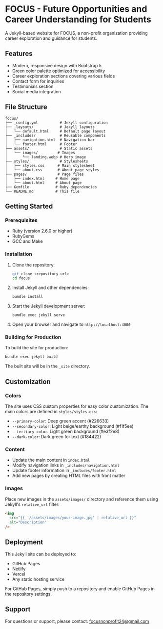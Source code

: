 # FOCUS - Future Opportunities and Career Understanding for Students

A Jekyll-based website for FOCUS, a non-profit organization providing career exploration and guidance for students.

## Features

- Modern, responsive design with Bootstrap 5
- Green color palette optimized for accessibility
- Career exploration sections covering various fields
- Contact form for inquiries
- Testimonials section
- Social media integration

## File Structure

```
focus/
├── _config.yml          # Jekyll configuration
├── _layouts/            # Jekyll layouts
│   └── default.html     # Default page layout
├── _includes/           # Reusable components
│   ├── navigation.html  # Navigation bar
│   └── footer.html      # Footer
├── assets/              # Static assets
│   └── images/         # Images
│       └── landing.webp # Hero image
├── styles/              # Stylesheets
│   ├── styles.css      # Main stylesheet
│   └── about.css       # About page styles
├── pages/              # Page files
│   ├── index.html     # Home page
│   └── about.html     # About page
├── Gemfile            # Ruby dependencies
└── README.md          # This file
```

## Getting Started

### Prerequisites

- Ruby (version 2.6.0 or higher)
- RubyGems
- GCC and Make

### Installation

1. Clone the repository:

   ```bash
   git clone <repository-url>
   cd focus
   ```

2. Install Jekyll and other dependencies:

   ```bash
   bundle install
   ```

3. Start the Jekyll development server:

   ```bash
   bundle exec jekyll serve
   ```

4. Open your browser and navigate to `http://localhost:4000`

### Building for Production

To build the site for production:

```bash
bundle exec jekyll build
```

The built site will be in the `_site` directory.

## Customization

### Colors

The site uses CSS custom properties for easy color customization. The main colors are defined in `styles/styles.css`:

- `--primary-color`: Deep green accent (#226633)
- `--secondary-color`: Light beige/earthy background (#f1f5ee)
- `--tertiary-color`: Light green background (#e3f2e8)
- `--dark-color`: Dark green for text (#184422)

### Content

- Update the main content in `index.html`
- Modify navigation links in `_includes/navigation.html`
- Update footer information in `_includes/footer.html`
- Add new pages by creating HTML files with front matter

### Images

Place new images in the `assets/images/` directory and reference them using Jekyll's `relative_url` filter:

```html
<img
  src="{{ '/assets/images/your-image.jpg' | relative_url }}"
  alt="Description"
/>
```

## Deployment

This Jekyll site can be deployed to:

- GitHub Pages
- Netlify
- Vercel
- Any static hosting service

For GitHub Pages, simply push to a repository and enable GitHub Pages in the repository settings.

## Support

For questions or support, please contact: focusnonprofit24@gmail.com
